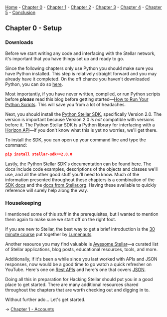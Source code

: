 [Home](README.md) - [Chapter 0](0-setup.md) - [Chapter 1](1-accounts.md) - [Chapter 2](2-payments.md) - [Chapter 3](3-assets.md) - [Chapter 4](4-decentralized-exchange.md) - [Chapter 5](5-path-payments.md) - [Conclusion](6-conclusion.md)

## Chapter 0 - Setup

### Downloads

Before we start writing any code and interfacing with the Stellar network, it's important that you have things set up and ready to go.

Since the following chapters only use Python you should make sure you have Python installed. This step is relatively straight forward and you may already have it completed. On the off chance you haven't downloaded Python, you can do so [here](https://www.python.org/).

Most importantly, if you have never written, compiled, or run Python scripts before ***please*** read this blog before getting started—[How to Run Your Python Scripts](https://realpython.com/run-python-scripts/). This will save you from a lot of headaches. 

Next, you should install the [Python Stellar SDK](https://github.com/StellarCN/py-stellar-base), specifically Version 2.0. The version is important because Version 2.0 *is not* compatible with versions before it. The Python Stellar SDK is a Python library for interfacing with a [Horizon API](https://horizon.stellar.org/)—if you don't know what this is yet no worries, we'll get there.

To install the SDK, you can open up your command line and type the command:

``` json
pip install stellar-sdk==2.0.0

```

Lastly, the Python Stellar SDK's documentation can be found [here](https://stellar-sdk.readthedocs.io/en/latest/). The docs include code examples, descriptions of the objects and classes we'll use, and all the other good stuff you'll need to know. Much of the information presented throughout these chapters is a combination of the [SDK docs](https://stellar-sdk.readthedocs.io/en/latest/) and the [docs from Stellar.org](https://www.stellar.org/developers/guides/get-started/). Having these available to quickly reference will surely help along the way.


### Housekeeping

I mentioned some of this stuff in the prerequisites, but I wanted to mention them again to make sure we start off on the right foot.

If you are new to Stellar, the best way to get a brief introduction is the [30 minute course](https://www.lumenauts.com/courses/stellar-overview-course) put together by [Lumenauts](https://www.lumenauts.com).

Another resource you may find valuable is [Awesome Stellar](https://awesomestellar.com/)—a curated list of Stellar applications, blog posts, educational resources, tools, and more.

Additionally, if it's been a while since you last worked with APIs and JSON responses, now would be a good time to go watch a quick refresher on YouTube. Here's one on [Rest APIs](https://youtu.be/7YcW25PHnAA) and here's one that covers [JSON](https://youtu.be/iiADhChRriM).

Doing all this in preparation for Hacking Stellar should put you in a good place to get started. There are many additional resources shared throughout the chapters that are worth checking out and digging in to.

Without further ado... Let's get started.

→ [Chapter 1 - Accounts](1-accounts.md)
